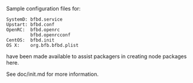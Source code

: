 Sample configuration files for:
```
SystemD: bfbd.service
Upstart: bfbd.conf
OpenRC:  bfbd.openrc
         bfbd.openrcconf
CentOS:  bfbd.init
OS X:    org.bfb.bfbd.plist
```
have been made available to assist packagers in creating node packages here.

See doc/init.md for more information.
